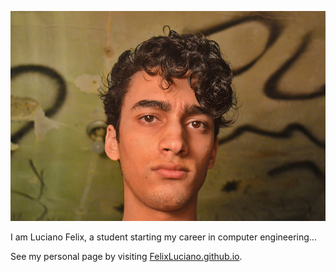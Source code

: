 ![Profile photo](src/assets/me/profile-photo.jpg)

I am Luciano Felix, a student starting my career in computer engineering...

See my personal page by visiting [FelixLuciano.github.io](https://felixluciano.github.io).
